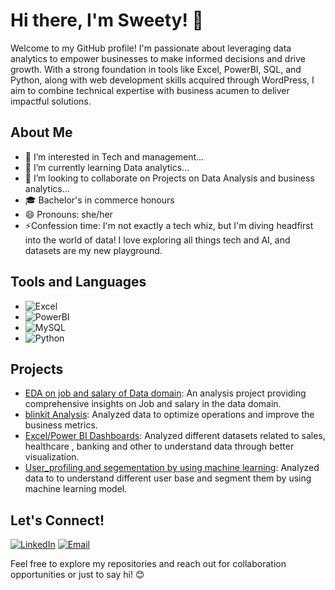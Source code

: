 # Hi there, I'm Sweety! 👋
Welcome to my GitHub profile! I'm passionate about leveraging data analytics to empower businesses to make informed decisions and drive growth. With a strong foundation in tools like Excel, PowerBI, SQL, and Python, along with web development skills acquired through WordPress, I aim to combine technical expertise with business acumen to deliver impactful solutions.

## About Me
- 👀 I’m interested in Tech and management...
- 🌱 I’m currently learning Data analytics...
- 💞️ I’m looking to collaborate on Projects on Data Analysis and business analytics...
- 🎓 Bachelor's in commerce honours
- 😄 Pronouns: she/her
- ⚡Confession time: I'm not exactly a tech whiz, but I'm diving headfirst into the world of data!  I love exploring all things tech and AI, and datasets are my new playground.


## Tools and Languages

- ![Excel](https://img.shields.io/badge/-Excel-217346?style=flat-square&logo=microsoft-excel&logoColor=white)
- ![PowerBI](https://img.shields.io/badge/-PowerBI-F2C811?style=flat-square&logo=powerbi&logoColor=black)
- ![MySQL](https://img.shields.io/badge/-MySQL-4479A1?style=flat-square&logo=mysql&logoColor=white)
- ![Python](https://img.shields.io/badge/-Python-3776AB?style=flat-square&logo=python&logoColor=white)



## Projects

- [EDA on job and salary of Data domain](https://github.com/sweety0423/Internship-VigorCouncil-DataAnalytics/blob/main/project01/project%2001.ipynb): An analysis project providing comprehensive insights on Job and salary in the data domain.
- [blinkit Analysis](https://github.com/sweety0423/Blinkit_Dashbaord/blob/main/BlinkIT%20Grocery%20Data%20Excel.xlsx): Analyzed data to optimize operations and improve the business metrics.
- [Excel/Power BI Dashboards](https://github.com/sweety0423/Internship-VigorCouncil-DataAnalytics/blob/main/project%2002/Project02_FINAL_REPORT_SWEETY.pdf): Analyzed different datasets related to sales, healthcare , banking and other to understand data through better visualization.
- [User_profiling and segementation by using machine learning](https://github.com/sweety0423/Internship-VigorCouncil-DataAnalytics/blob/main/Project%203/user-profiling-and-segmentation-using-ml.ipynb): Analyzed data to to understand different user base and segment them by using machine learning model.
## Let's Connect!

[![LinkedIn](https://img.shields.io/badge/-LinkedIn-0077B5?style=flat-square&logo=linkedin&logoColor=white)](https://www.linkedin.com/in/sweetysharma04/)
[![Email](https://img.shields.io/badge/-Email-D14836?style=flat-square&logo=gmail&logoColor=white)](mailto:0423sweety@gmail.com)

Feel free to explore my repositories and reach out for collaboration opportunities or just to say hi! 😊
